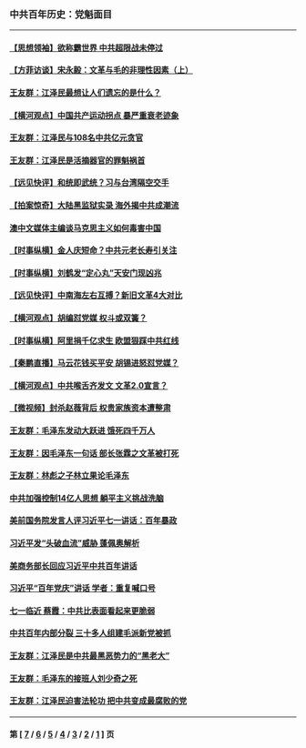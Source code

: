 ### 中共百年历史：党魁面目
---
#### [【思想领袖】欲称霸世界 中共超限战未停过](../../pages/nf1176107/n13745142.md?07270430) 
#### [【方菲访谈】宋永毅：文革与毛的非理性因素（上）](../../pages/nf1176107/n13469956.md?07270430) 
#### [王友群：江泽民最想让人们遗忘的是什么？](../../pages/nf1176107/n13408949.md?07270430) 
#### [【横河观点】中国共产运动拐点 暴严重衰老迹象](../../pages/nf1176107/n13388333.md?07270430) 
#### [王友群：江泽民与108名中共亿元贪官](../../pages/nf1176107/n13352358.md?07270430) 
#### [王友群：江泽民是活摘器官的罪魁祸首](../../pages/nf1176107/n13336903.md?07270430) 
#### [【远见快评】和统即武统？习与台湾隔空交手](../../pages/nf1176107/n13297739.md?07270430) 
#### [【拍案惊奇】大陆黑监狱实录 海外揭中共成潮流](../../pages/nf1176107/n13288853.md?07270430) 
#### [澳中文媒体主编谈马克思主义如何毒害中国](../../pages/nf1176107/n13257387.md?07270430) 
#### [【时事纵横】金人庆短命？中共元老长寿引关注](../../pages/nf1176107/n13217934.md?07270430) 
#### [【时事纵横】刘鹤发“定心丸”天安门现凶兆](../../pages/nf1176107/n13215416.md?07270430) 
#### [【远见快评】中南海左右互搏？新旧文革4大对比](../../pages/nf1176107/n13214745.md?07270430) 
#### [【横河观点】胡编怼党媒 权斗或双簧？](../../pages/nf1176107/n13210864.md?07270430) 
#### [【时事纵横】阿里捐千亿求生 欧盟狠踩中共红线](../../pages/nf1176107/n13206431.md?07270430) 
#### [【秦鹏直播】马云花钱买平安 胡锡进怒怼党媒？](../../pages/nf1176107/n13206392.md?07270430) 
#### [【横河观点】中共喉舌齐发文 文革2.0宣言？](../../pages/nf1176107/n13201248.md?07270430) 
#### [【微视频】封杀赵薇背后 权贵家族资本遭整肃](../../pages/nf1176107/n13197798.md?07270430) 
#### [王友群：毛泽东发动大跃进 饿死四千万人](../../pages/nf1176107/n13177158.md?07270430) 
#### [王友群：因毛泽东一句话 部长张霖之文革被打死](../../pages/nf1176107/n13161711.md?07270430) 
#### [王友群：林彪之子林立果论毛泽东](../../pages/nf1176107/n13128622.md?07270430) 
#### [中共加强控制14亿人思想 躺平主义挑战洗脑](../../pages/nf1176107/n13094299.md?07270430) 
#### [美前国务院发言人评习近平七一讲话：百年暴政](../../pages/nf1176107/n13066986.md?07270430) 
#### [习近平发“头破血流”威胁 蓬佩奥解析](../../pages/nf1176107/n13063604.md?07270430) 
#### [美商务部长回应习近平中共百年讲话](../../pages/nf1176107/n13062903.md?07270430) 
#### [习近平“百年党庆”讲话 学者：重复喊口号](../../pages/nf1176107/n13061411.md?07270430) 
#### [七一临近 蔡霞：中共比表面看起来更脆弱](../../pages/nf1176107/n13056418.md?07270430) 
#### [中共百年内部分裂 三十多人组建毛派新党被抓](../../pages/nf1176107/n13044023.md?07270430) 
#### [王友群：江泽民是中共最黑恶势力的“黑老大”](../../pages/nf1176107/n13022180.md?07270430) 
#### [王友群：毛泽东的接班人刘少奇之死](../../pages/nf1176107/n12991772.md?07270430) 
#### [王友群：江泽民迫害法轮功 把中共变成最腐败的党](../../pages/nf1176107/n12947347.md?07270430) 

---
#### 第 [ [7](./7.md?07270430) / [6](./6.md?07270430) / [5](./5.md?07270430) / [4](./4.md?07270430) / [3](./3.md?07270430) / [2](./2.md?07270430) / [1](./1.md?07270430) ] 页
